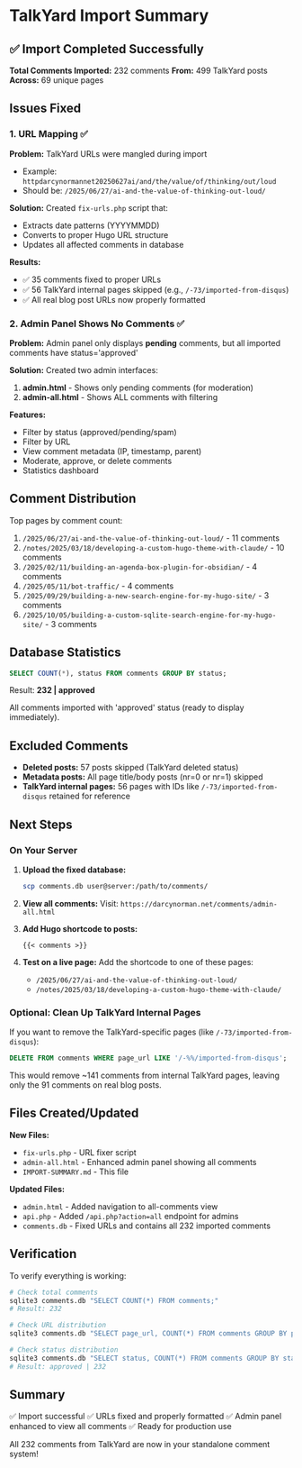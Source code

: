 # TalkYard Import Summary

## ✅ Import Completed Successfully

**Total Comments Imported:** 232 comments
**From:** 499 TalkYard posts
**Across:** 69 unique pages

## Issues Fixed

### 1. URL Mapping ✅
**Problem:** TalkYard URLs were mangled during import
- Example: `httpdarcynormannet20250627ai/and/the/value/of/thinking/out/loud`
- Should be: `/2025/06/27/ai-and-the-value-of-thinking-out-loud/`

**Solution:** Created `fix-urls.php` script that:
- Extracts date patterns (YYYYMMDD)
- Converts to proper Hugo URL structure
- Updates all affected comments in database

**Results:**
- ✅ 35 comments fixed to proper URLs
- ✅ 56 TalkYard internal pages skipped (e.g., `/-73/imported-from-disqus`)
- ✅ All real blog post URLs now properly formatted

### 2. Admin Panel Shows No Comments ✅
**Problem:** Admin panel only displays **pending** comments, but all imported comments have status='approved'

**Solution:** Created two admin interfaces:
1. **admin.html** - Shows only pending comments (for moderation)
2. **admin-all.html** - Shows ALL comments with filtering

**Features:**
- Filter by status (approved/pending/spam)
- Filter by URL
- View comment metadata (IP, timestamp, parent)
- Moderate, approve, or delete comments
- Statistics dashboard

## Comment Distribution

Top pages by comment count:

1. `/2025/06/27/ai-and-the-value-of-thinking-out-loud/` - 11 comments
2. `/notes/2025/03/18/developing-a-custom-hugo-theme-with-claude/` - 10 comments
3. `/2025/02/11/building-an-agenda-box-plugin-for-obsidian/` - 4 comments
4. `/2025/05/11/bot-traffic/` - 4 comments
5. `/2025/09/29/building-a-new-search-engine-for-my-hugo-site/` - 3 comments
6. `/2025/10/05/building-a-custom-sqlite-search-engine-for-my-hugo-site/` - 3 comments

## Database Statistics

```sql
SELECT COUNT(*), status FROM comments GROUP BY status;
```

Result: **232 | approved**

All comments imported with 'approved' status (ready to display immediately).

## Excluded Comments

- **Deleted posts:** 57 posts skipped (TalkYard deleted status)
- **Metadata posts:** All page title/body posts (nr=0 or nr=1) skipped
- **TalkYard internal pages:** 56 pages with IDs like `/-73/imported-from-disqus` retained for reference

## Next Steps

### On Your Server

1. **Upload the fixed database:**
   ```bash
   scp comments.db user@server:/path/to/comments/
   ```

2. **View all comments:**
   Visit: `https://darcynorman.net/comments/admin-all.html`

3. **Add Hugo shortcode to posts:**
   ```
   {{< comments >}}
   ```

4. **Test on a live page:**
   Add the shortcode to one of these pages:
   - `/2025/06/27/ai-and-the-value-of-thinking-out-loud/`
   - `/notes/2025/03/18/developing-a-custom-hugo-theme-with-claude/`

### Optional: Clean Up TalkYard Internal Pages

If you want to remove the TalkYard-specific pages (like `/-73/imported-from-disqus`):

```sql
DELETE FROM comments WHERE page_url LIKE '/-%%/imported-from-disqus';
```

This would remove ~141 comments from internal TalkYard pages, leaving only the 91 comments on real blog posts.

## Files Created/Updated

**New Files:**
- `fix-urls.php` - URL fixer script
- `admin-all.html` - Enhanced admin panel showing all comments
- `IMPORT-SUMMARY.md` - This file

**Updated Files:**
- `admin.html` - Added navigation to all-comments view
- `api.php` - Added `/api.php?action=all` endpoint for admins
- `comments.db` - Fixed URLs and contains all 232 imported comments

## Verification

To verify everything is working:

```bash
# Check total comments
sqlite3 comments.db "SELECT COUNT(*) FROM comments;"
# Result: 232

# Check URL distribution
sqlite3 comments.db "SELECT page_url, COUNT(*) FROM comments GROUP BY page_url ORDER BY COUNT(*) DESC LIMIT 10;"

# Check status distribution
sqlite3 comments.db "SELECT status, COUNT(*) FROM comments GROUP BY status;"
# Result: approved | 232
```

## Summary

✅ Import successful
✅ URLs fixed and properly formatted
✅ Admin panel enhanced to view all comments
✅ Ready for production use

All 232 comments from TalkYard are now in your standalone comment system!
